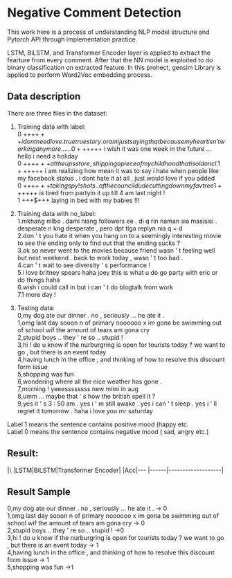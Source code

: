 # Negative Comment Detection

This work here is a process of understanding NLP model structure and Pytorch API through implementation practice.

LSTM, BiLSTM, and Transformer Encoder layer is applied to extract the fearture from every comment.
After that the NN model is exploited to do binary classification on extracted feature.
In this prohect, gensim Library is applied to perform Word2Vec embedding process.

## Data description

There are three files in the dataset:
1. Training data with label:  
  0 +++$+++ i dont need love . true true story . or am i just saying that because my heart isn ' t working anymore ......  
  0 +++$+++ i wish it was one week in the future ... hello i need a holiday  
  0 +++$+++ at the ups store , shipping a piece of my childhood that i sold on cl .  
  1 +++$+++ i am realizing how mean it was to say i hate when people like my facebook status . i dont hate it at all , just would love if you added  
  0 +++$+++ taking spy ! shots .. of the council dude cutting down my fav tree  
  1 +++$+++ is tired from partyin it up till 4 am last night !  
  1 +++$+++ laying in bed with my babies !!!  

2. Training data with no_label:  
  1.mkhang mlbo . dami niang followers ee . di q rin naman sia masisisi . desperate n kng desperate , pero dpt tlga replyn nia q = d  
  2.don ' t you hate it when you hang on to a seemingly interesting movie to see the ending only to find out that the ending sucks ?  
  3.ok so never went to the movies because friend wasn ' t feeling well but next weekend . back to work today , wasn ' t too bad .  
  4.can ' t wait to see diversity ' s performance !  
  5.i love britney spears haha joey this is what u do go party with eric or do things haha  
  6.wish i could call in but i can ' t do blogtalk from work  
  7.1 more day !  

3. Testing data:  
  0,my dog ate our dinner . no , seriously ... he ate it .  
  1,omg last day sooon n of primary noooooo x im gona be swimming out of school wif the amount of tears am gona cry  
  2,stupid boys .. they ' re so .. stupid !  
  3,hi ! do u know if the nurburgring is open for tourists today ? we want to go , but there is an event today  
  4,having lunch in the office , and thinking of how to resolve this discount form issue  
  5,shopping was fun  
  6,wondering where all the nice weather has gone .  
  7,morning ! yeeessssssss new mimi in aug  
  8,umm ... maybe that ' s how the british spell it ?  
  9,yes it ' s 3 : 50 am . yes i ' m still awake . yes i can ' t sleep . yes i ' ll regret it tomorrow . haha i love you mr saturday  

Label 1 means the sentence contains positive mood (happy etc.  
Label 0 means the sentence contains negative mood ( sad, angry etc.)  

## Result:
|\  |LSTM|BiLSTM|Transformer Encoder|
|Acc|--- |------|-------------------|

## Result Sample  

0,my dog ate our dinner . no , seriously ... he ate it .   -> 0  
1,omg last day sooon n of primary noooooo x im gona be swimming out of school wif the amount of tears am gona cry -> 0  
2,stupid boys .. they ' re so .. stupid !   ->0  
3,hi ! do u know if the nurburgring is open for tourists today ? we want to go , but there is an event today -> 1  
4,having lunch in the office , and thinking of how to resolve this discount form issue  -> 1  
5,shopping was fun  ->1  
